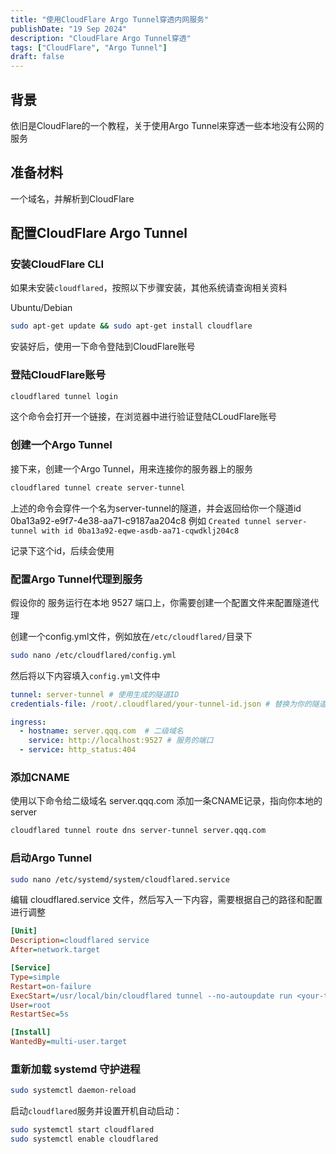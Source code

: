 ```yaml
---
title: "使用CloudFlare Argo Tunnel穿透内网服务"
publishDate: "19 Sep 2024"
description: "CloudFlare Argo Tunnel穿透"
tags: ["CloudFlare", "Argo Tunnel"]
draft: false
---
```


## 背景
依旧是CloudFlare的一个教程，关于使用Argo Tunnel来穿透一些本地没有公网的服务

## 准备材料
一个域名，并解析到CloudFlare

## 配置CloudFlare Argo Tunnel


### 安装CloudFlare CLI
如果未安装`cloudflared`，按照以下步骤安装，其他系统请查询相关资料

Ubuntu/Debian
``` bash
sudo apt-get update && sudo apt-get install cloudflare
```

安装好后，使用一下命令登陆到CloudFlare账号

### 登陆CloudFlare账号
``` bash
cloudflared tunnel login 
```
这个命令会打开一个链接，在浏览器中进行验证登陆CLoudFlare账号


### 创建一个Argo Tunnel
接下来，创建一个Argo Tunnel，用来连接你的服务器上的服务

``` bash
cloudflared tunnel create server-tunnel
```

上述的命令会穿件一个名为server-tunnel的隧道，并会返回给你一个隧道id
0ba13a92-e9f7-4e38-aa71-c9187aa204c8
例如 `Created tunnel server-tunnel with id 0ba13a92-eqwe-asdb-aa71-cqwdklj204c8`

记录下这个id，后续会使用

### 配置Argo Tunnel代理到服务

假设你的 服务运行在本地 9527 端口上，你需要创建一个配置文件来配置隧道代理

创建一个config.yml文件，例如放在`/etc/cloudflared/`目录下

``` bash
sudo nano /etc/cloudflared/config.yml
```
然后将以下内容填入`config.yml`文件中

``` yaml
tunnel: server-tunnel # 使用生成的隧道ID
credentials-file: /root/.cloudflared/your-tunnel-id.json # 替换为你的隧道凭证路径

ingress:
  - hostname: server.qqq.com  # 二级域名
    service: http://localhost:9527 # 服务的端口
  - service: http_status:404
```

### 添加CNAME

使用以下命令给二级域名 server.qqq.com 添加一条CNAME记录，指向你本地的server

``` bash 
cloudflared tunnel route dns server-tunnel server.qqq.com
```

### 启动Argo Tunnel

``` bash
sudo nano /etc/systemd/system/cloudflared.service
```

编辑 cloudflared.service 文件，然后写入一下内容，需要根据自己的路径和配置进行调整

``` ini
[Unit]
Description=cloudflared service
After=network.target

[Service]
Type=simple
Restart=on-failure
ExecStart=/usr/local/bin/cloudflared tunnel --no-autoupdate run <your-tunnel-name>
User=root
RestartSec=5s

[Install]
WantedBy=multi-user.target
```

### 重新加载 systemd 守护进程
``` bash
sudo systemctl daemon-reload
```

启动`cloudflared`服务并设置开机自动启动：
``` bash
sudo systemctl start cloudflared
sudo systemctl enable cloudflared
```
